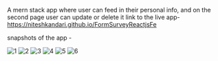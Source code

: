 A mern stack app where user can feed in their personal info, and on the second page user can update or delete it
link to the live app- https://niteshkandari.github.io/FormSurveyReactjsFe

snapshots of the app - 

![1](https://user-images.githubusercontent.com/74185121/159131799-54d0ef2f-9de5-4c0c-af72-97b70d8dd6e0.png)
![2](https://user-images.githubusercontent.com/74185121/159131803-fb6d9a5d-ee88-40e7-862f-398c1c8a9658.png)
![3](https://user-images.githubusercontent.com/74185121/159131808-ce1fd19e-5cdd-4a76-bbbf-169d76e4b183.png)
![4](https://user-images.githubusercontent.com/74185121/159131810-f5d558d4-9c09-4c78-956d-a7a3404ddcc0.png)
![5](https://user-images.githubusercontent.com/74185121/159131814-6bf8f074-6d81-4f5e-b7cd-60cdd06851e0.png)
![6](https://user-images.githubusercontent.com/74185121/159131816-cd79213b-5ba4-4d1f-bf72-2fd5892a8f1f.png)
